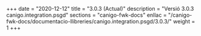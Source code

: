 +++
date        = "2020-12-12"
title       = "3.0.3 (Actual)"
description = "Versió 3.0.3 canigo.integration.psgd"
sections    = "canigo-fwk-docs"
enllac		= "/canigo-fwk-docs/documentacio-llibreries/canigo.integration.psgd/3.0.3/"
weight		= 1
+++
